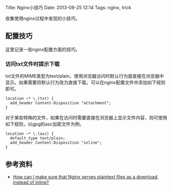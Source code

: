 Title: Nginx小技巧
Date: 2013-08-25 12:14
Tags: nginx, trick


收集使用nginx过程中发现的小技巧。

## 配置技巧

这里记录一些nginx配置方面的技巧。
### 访问txt文件时提示下载

txt文件的MIME类型为text/plain，使用浏览器访问时默认行为是直接在浏览器中显示。如果需要将默认行为改为直接下载，可以在nginx配置文件中添加如下规则即可。

    location ~* \.(txt) {
      add_header Content-Disposition "attachment";
    }

对于某些特殊的文件，如果在访问时需要直接在浏览器上显示文件内容，则可使用如下规则，以gpg的asc加密文件为例。

    location ~* \.(asc) {
      default_type text/plain;
      add_header Content-Disposition "inline";
    }

## 参考资料

*  [How can I make sure that Nginx serves plaintext files as a download, instead of inline?](http://serverfault.com/questions/364370/how-can-i-make-sure-that-nginx-serves-plaintext-files-as-a-download-instead-of)

